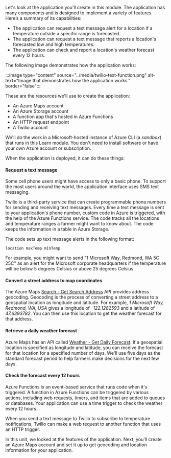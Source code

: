 Let's look at the application you'll create in this module. The application has many components and is designed to implement a variety of features. Here’s a summary of its capabilities: 

- The application can request a text message alert for a location if a temperature outside a specific range is forecasted.
- The application can request a text message that reports a location's forecasted low and high temperatures.
- The application can check and report a location's weather forecast every 12 hours.

The following image demonstrates how the application works:

:::image type="content" source="../media/twilio-text-function.png" alt-text="Image that demonstrates how the application works." border="false":::

These are the resources we'll use to create the application:

- An Azure Maps account
- An Azure Storage account
- A function app that's hosted in Azure Functions
- An HTTP request endpoint
- A Twilio account

We'll do the work in a Microsoft-hosted instance of Azure CLI (a *sandbox*) that runs in this Learn module. You don't need to install software or have your own Azure account or subscription.

When the application is deployed, it can do these things:

#### Request a text message

Some cell phone users might have access to only a basic phone. To support the most users around the world, the application interface uses SMS text messaging. 

Twilio is a third-party service that can create programmable phone numbers for sending and receiving text messages. Every time a text message is sent to your application's phone number, custom code in Azure is triggered, with the help of the Azure Functions service. The code tracks all the locations and temperature ranges a farmer might want to know about. The code keeps the information in a table in Azure Storage.

The code sets up text message alerts in the following format:

```output
location maxTemp minTemp
```

For example, you might want to send "1 Microsoft Way, Redmond, WA 5C 25C" as an alert for the Microsoft corporate headquarters if the temperature will be below 5 degrees Celsius or above 25 degrees Celsius.

#### Convert a street address to map coordinates

The Azure Maps [Search - Get Search Address](https://docs.microsoft.com/rest/api/maps/search/getsearchaddress?azure-portal=true) API provides address geocoding. Geocoding is the process of converting a street address to a geospatial location as longitude and latitude. For example, *1 Microsoft Way, Redmond, WA, USA* gives a longitude of *-122.1282593* and a latitude of *47.6393782*. You can then use this location to get the weather forecast for that address.

#### Retrieve a daily weather forecast

Azure Maps has an API called [Weather - Get Daily Forecast](/rest/api/maps/weather/getdailyforecast). If a geospatial location is specified as longitude and latitude, you can receive the forecast for that location for a specified number of days. We'll use five days as the standard forecast period to help farmers make decisions for the next few days.

#### Check the forecast every 12 hours

Azure Functions is an event-based service that runs code when it's triggered. A function in Azure Functions can be triggered by various actions, including web requests, timers, and items that are added to queues or databases. Your application can use a time trigger to check the weather every 12 hours.

When you send a text message to Twilio to subscribe to temperature notifications, Twilio can make a web request to another function that uses an HTTP trigger.

In this unit, we looked at the features of the application. Next, you'll create an Azure Maps account and set it up to get geocoding and location information for your application.
